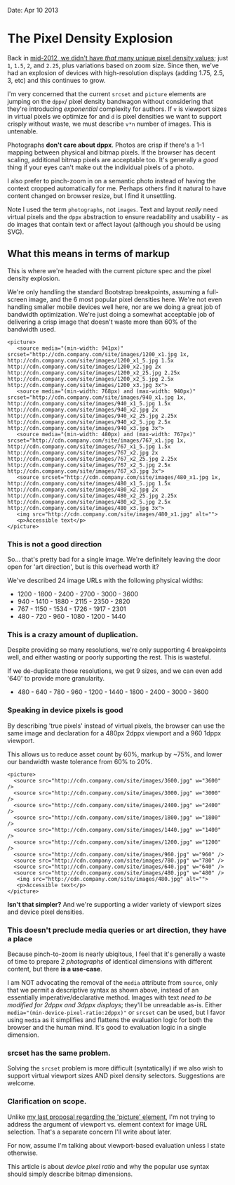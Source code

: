 Date: Apr 10 2013

# The Pixel Density Explosion

Back in [mid-2012, we didn't have *that* many unique pixel density values](http://www.quirksmode.org/blog/archives/2012/07/more_about_devi.html); just `1`, `1.5`, `2`, and `2.25`, plus variations based on zoom size. Since then, we've had an explosion of devices with high-resolution displays (adding 1.75, 2.5, 3, etc) and this continues to grow.

I'm very concerned that the current `srcset` and `picture` elements are jumping on the `dppx`/ pixel density bandwagon without considering that they're introducing *exponential* complexity for authors. If `v` is viewport sizes in virtual pixels we optimize for and `d` is pixel densities we want to support crisply without waste, we must describe `v*n` number of images. This is untenable.

Photographs **don't care about dppx**. Photos are crisp if there's a 1-1 mapping between physical and bitmap pixels. If the browser has decent scaling, additional bitmap pixels are acceptable too. It's generally a *good* thing if your eyes can't make out the individual pixels of a photo. 

I also prefer to pinch-zoom in on a semantic photo instead of having the context cropped automatically for me. Perhaps others find it natural to have content changed on browser resize, but I find it unsettling.

Note I used the term `photographs`, not `images`. Text and layout *really* need virtual pixels and the `dppx` abstraction to ensure readability and usability - as do images that contain text or affect layout (although you should be using SVG).

## What this means in terms of markup

This is where we're headed with the current picture spec and the pixel density explosion. 

We're only handling the standard Bootstrap breakpoints, assuming a full-screen image, and the 6 most popular pixel densities here. We're not even handling smaller mobile devices well here, nor are we doing a great job of bandwidth optimization. We're just doing a somewhat acceptable job of delivering a crisp image that doesn't waste more than 60% of the bandwidth used.

    <picture>
       <source media="(min-width: 941px)" srcset="http://cdn.company.com/site/images/1200_x1.jpg 1x, http://cdn.company.com/site/images/1200_x1_5.jpg 1.5x http://cdn.company.com/site/images/1200_x2.jpg 2x http://cdn.company.com/site/images/1200_x2_25.jpg 2.25x http://cdn.company.com/site/images/1200_x2_5.jpg 2.5x http://cdn.company.com/site/images/1200_x3.jpg 3x">
       <source media="(min-width: 768px) and (max-width: 940px)" srcset="http://cdn.company.com/site/images/940_x1.jpg 1x, http://cdn.company.com/site/images/940_x1_5.jpg 1.5x http://cdn.company.com/site/images/940_x2.jpg 2x http://cdn.company.com/site/images/940_x2_25.jpg 2.25x http://cdn.company.com/site/images/940_x2_5.jpg 2.5x http://cdn.company.com/site/images/940_x3.jpg 3x">
       <source media="(min-width: 480px) and (max-width: 767px)" srcset="http://cdn.company.com/site/images/767_x1.jpg 1x, http://cdn.company.com/site/images/767_x1_5.jpg 1.5x http://cdn.company.com/site/images/767_x2.jpg 2x http://cdn.company.com/site/images/767_x2_25.jpg 2.25x http://cdn.company.com/site/images/767_x2_5.jpg 2.5x http://cdn.company.com/site/images/767_x3.jpg 3x">
       <source srcset="http://cdn.company.com/site/images/480_x1.jpg 1x, http://cdn.company.com/site/images/480_x1_5.jpg 1.5x http://cdn.company.com/site/images/480_x2.jpg 2x http://cdn.company.com/site/images/480_x2_25.jpg 2.25x http://cdn.company.com/site/images/480_x2_5.jpg 2.5x http://cdn.company.com/site/images/480_x3.jpg 3x">
       <img src="http://cdn.company.com/site/images/480_x1.jpg" alt="">
       <p>Accessible text</p>
    </picture>


### This is not a good direction

So... that's pretty bad for a single image. We're definitely leaving the door open for 'art direction', but is this overhead worth it? 

We've described 24 image URLs with the following physical widths:

* 1200 - 1800 - 2400 - 2700 - 3000 - 3600
* 940 - 1410 - 1880 - 2115 -  2350 - 2820
* 767 - 1150 - 1534 - 1726 - 1917 - 2301
* 480 - 720 - 960 - 1080 - 1200 - 1440

### This is a crazy amount of duplication.

Despite providing so many resolutions, we're only supporting 4 breakpoints well, and either wasting or poorly supporting the rest. This is wasteful.

If we de-duplicate those resolutions, we get 9 sizes, and we can even add '640' to provide more granularity.

* 480 - 640 - 780 - 960 - 1200 - 1440 - 1800 - 2400 - 3000 - 3600

### Speaking in device pixels is good

By describing 'true pixels' instead of virtual pixels, the browser can use the same image and declaration for a 480px 2dppx viewport and a 960 1dppx viewport.

This allows us to reduce asset count by 60%, markup by ~75%, and lower our bandwidth waste tolerance from 60% to 20%.

    <picture>
      <source src="http://cdn.company.com/site/images/3600.jpg" w="3600" />
      <source src="http://cdn.company.com/site/images/3000.jpg" w="3000" />
      <source src="http://cdn.company.com/site/images/2400.jpg" w="2400" />
      <source src="http://cdn.company.com/site/images/1800.jpg" w="1800" />
      <source src="http://cdn.company.com/site/images/1440.jpg" w="1400" />
      <source src="http://cdn.company.com/site/images/1200.jpg" w="1200" />
      <source src="http://cdn.company.com/site/images/960.jpg" w="960" />
      <source src="http://cdn.company.com/site/images/780.jpg" w="780" />
      <source src="http://cdn.company.com/site/images/640.jpg" w="640" />
      <source src="http://cdn.company.com/site/images/480.jpg" w="480" />
       <img src="http://cdn.company.com/site/images/480.jpg" alt="">
       <p>Accessible text</p>
    </picture>

**Isn't that simpler?** And we're supporting a wider variety of viewport sizes and device pixel densities.

### This doesn't preclude media queries or art direction, they have a place

Because pinch-to-zoom is nearly ubiqitous, I feel that it's generally a waste of time to prepare 2 *photographs* of identical dimensions with different content, but there **is a use-case**.

I am NOT advocating the removal of the `media` attribute from `source`, only that we permit a descriptive syntax as shown above, instead of an essentially imperative/declarative method. Images with text *need to be modified for 2dppx and 3dppx displays*; they'll be unreadable as-is. Either `media="(min-device-pixel-ratio:2dppx)"` or `srcset` can be used, but I favor using `media` as it simplifies and flattens the evaluation logic for both the browser and the human mind. It's good to evaluation logic in a single dimension.

### srcset has the same problem.

Solving the `srcset` problem is more difficult (syntatically) if we also wish to support virtual viewport sizes AND pixel density selectors. Suggestions are welcome.

### Clarification on scope.

Unlike [my last proposal regarding the 'picture' element](https://gist.github.com/nathanaeljones/5047077), I'm not trying to address the argument of viewport vs. element context for image URL selection. That's a separate concern I'll write about later. 

For now, assume I'm talking about viewport-based evaluation unless I state otherwise.

This article is about *device pixel ratio* and why the popular use syntax should simply describe bitmap dimensions.




